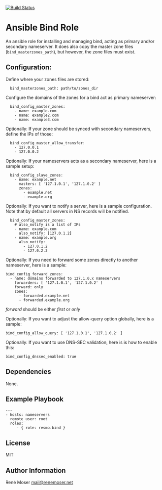 [![Build Status](https://travis-ci.org/resmo/ansible-role-bind.png?branch=master)](https://travis-ci.org/resmo/ansible-role-bind)

# Ansible Bind Role

An ansible role for installing and managing bind, acting as primary and/or secondary nameserver. 
It does also copy the master zone files (`bind_masterzones_path`), but however, the zone files must exist.


## Configuration:

Define where your zones files are stored:

      bind_masterzones_path: path/to/zones_dir

Configure the domains of the zones for a bind act as primary nameserver:

      bind_config_master_zones:
        - name: example.com
        - name: example2.com
        - name: example3.com

Optionally: If your zone should be synced with secondary nameservers, define the IPs of those:

      bind_config_master_allow_transfer:
        - 127.0.0.1
        - 127.0.0.2

Optionally: If your nameservers acts as a secondary nameserver, here is a sample setup:

      bind_config_slave_zones:
        - name: example.net
          masters: [ '127.1.0.1', '127.1.0.2' ]
          zones:
            - example.net
            - example.org

Optionally: If you want to notify a server, here is a sample configuration. Note that by default all servers in NS records will be notified.

      bind_config_master_zones:
        # also_notify is a list of IPs
        - name: example.com
          also_notify: [127.0.1.2]
        - name: example.org
          also_notify:
            - 127.0.1.2
            - 127.0.2.3

Optionally: If you need to forward some zones directly to another nameserver, here is a sample:

    bind_config_forward_zones:
      - name: domains forwarded to 127.1.0.x nameservers
        forwarders: [ '127.1.0.1', '127.1.0.2' ]
        forward: only
        zones:
          - forwarded.example.net
          - forwarded.example.org

*forward* should be either _first_ or _only_


Optionally: If you want to adjust the allow-query option globally, here is a sample:

    bind_config_allow_query: [ '127.1.0.1', '127.1.0.2' ]


Optionally: If you want to use DNS-SEC validation, here is is how to enable this:

    bind_config_dnssec_enabled: true

## Dependencies

None.


## Example Playbook

    ---
    - hosts: nameservers
      remote_user: root
      roles:
         - { role: resmo.bind }


## License

MIT


## Author Information

René Moser <mail@renemoser.net>
